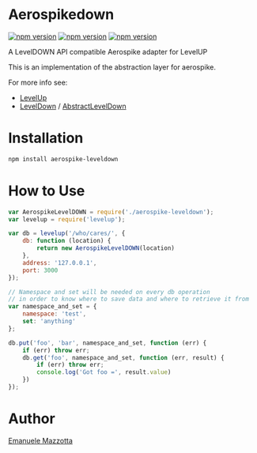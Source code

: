 # Aerospikedown

[![npm version](https://badge.fury.io/js/aerospike-leveldown.svg)](https://badge.fury.io/js/aerospike-leveldown)
[![npm version](https://img.shields.io/npm/dm/aerospike-leveldown.svg)](https://badge.fury.io/js/aerospike-leveldown)
[![npm version](https://img.shields.io/npm/dt/aerospike-leveldown.svg)](https://badge.fury.io/js/aerospike-leveldown)

A LevelDOWN API compatible Aerospike adapter for LevelUP

This is an implementation of the abstraction layer for aerospike.

For more info see:
* [LevelUp](https://github.com/Level/levelup)
* [LevelDown](https://github.com/Level/leveldown) / [AbstractLevelDown](https://github.com/Level/abstract-leveldown)

# Installation

```sh
npm install aerospike-leveldown
```

# How to Use

```js
var AerospikeLevelDOWN = require('./aerospike-leveldown');
var levelup = require('levelup');

var db = levelup('/who/cares/', {
    db: function (location) {
        return new AerospikeLevelDOWN(location)
    },
    address: '127.0.0.1',
    port: 3000
});

// Namespace and set will be needed on every db operation
// in order to know where to save data and where to retrieve it from
var namespace_and_set = {
    namespace: 'test',
    set: 'anything'
};

db.put('foo', 'bar', namespace_and_set, function (err) {
    if (err) throw err;
    db.get('foo', namespace_and_set, function (err, result) {
        if (err) throw err;
        console.log('Got foo =', result.value)
    })
});
```

# Author

[Emanuele Mazzotta](mailto:emanuele.mazzotta@siroop.ch)
